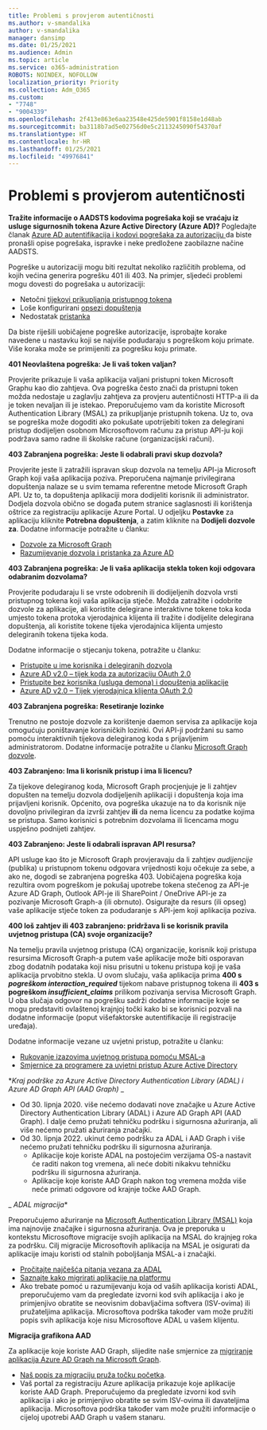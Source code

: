 ```yaml
---
title: Problemi s provjerom autentičnosti
ms.author: v-smandalika
author: v-smandalika
manager: dansimp
ms.date: 01/25/2021
ms.audience: Admin
ms.topic: article
ms.service: o365-administration
ROBOTS: NOINDEX, NOFOLLOW
localization_priority: Priority
ms.collection: Adm_O365
ms.custom:
- "7748"
- "9004339"
ms.openlocfilehash: 2f413e863e6aa23548e425de5901f8158e1d48ab
ms.sourcegitcommit: ba3118b7ad5e02756d0e5c2113245090f54370af
ms.translationtype: HT
ms.contentlocale: hr-HR
ms.lasthandoff: 01/25/2021
ms.locfileid: "49976841"
---
```

# <a name="authentication-issues"></a>Problemi s provjerom autentičnosti

**Tražite informacije o AADSTS kodovima pogrešaka koji se vraćaju iz usluge sigurnosnih tokena Azure Active Directory (Azure AD)?** Pogledajte članak [Azure AD autentifikacija i kodovi pogrešaka za autorizaciju ](https://docs.microsoft.com/azure/active-directory/develop/reference-aadsts-error-codes)da biste pronašli opise pogrešaka, ispravke i neke predložene zaobilazne načine AADSTS.

Pogreške u autorizaciji mogu biti rezultat nekoliko različitih problema, od kojih većina generira pogrešku 401 ili 403. Na primjer, sljedeći problemi mogu dovesti do pogrešaka u autorizaciji:

- Netočni [tijekovi prikupljanja pristupnog tokena](https://docs.microsoft.com/azure/active-directory/develop/authentication-vs-authorization) 
- Loše konfigurirani [opsezi dopuštenja](https://docs.microsoft.com/azure/active-directory/develop/v2-permissions-and-consent) 
- Nedostatak [pristanka](https://docs.microsoft.com/azure/active-directory/develop/howto-convert-app-to-be-multi-tenant#understanding-user-and-admin-consent)

Da biste riješili uobičajene pogreške autorizacije, isprobajte korake navedene u nastavku koji se najviše podudaraju s pogreškom koju primate. Više koraka može se primijeniti za pogrešku koju primate.

**401 Neovlaštena pogreška: Je li vaš token valjan?**

Provjerite prikazuje li vaša aplikacija valjani pristupni token Microsoft Graphu kao dio zahtjeva. Ova pogreška često znači da pristupni token možda nedostaje u zaglavlju zahtjeva za provjeru autentičnosti HTTP-a ili da je token nevaljan ili je istekao. Preporučujemo vam da koristite Microsoft Authentication Library (MSAL) za prikupljanje pristupnih tokena. Uz to, ova se pogreška može dogoditi ako pokušate upotrijebiti token za delegirani pristup dodijeljen osobnom Microsoftovom računu za pristup API-ju koji podržava samo radne ili školske račune (organizacijski računi).

**403 Zabranjena pogreška: Jeste li odabrali pravi skup dozvola?**

Provjerite jeste li zatražili ispravan skup dozvola na temelju API-ja Microsoft Graph koji vaša aplikacija poziva. Preporučena najmanje privilegirana dopuštenja nalaze se u svim temama referentne metode Microsoft Graph API. Uz to, ta dopuštenja aplikaciji mora dodijeliti korisnik ili administrator. Dodjela dozvola obično se događa putem stranice saglasnosti ili korištenja oštrice za registraciju aplikacije Azure Portal. U odjeljku **Postavke** za aplikaciju kliknite **Potrebna dopuštenja**, a zatim kliknite na **Dodijeli dozvole za**. Dodatne informacije potražite u članku:

- [Dozvole za Microsoft Graph](https://docs.microsoft.com/graph/permissions-reference) 
- [Razumijevanje dozvola i pristanka za Azure AD](https://docs.microsoft.com/azure/active-directory/develop/v2-permissions-and-consent)

**403 Zabranjena pogreška: Je li vaša aplikacija stekla token koji odgovara odabranim dozvolama?**

Provjerite podudaraju li se vrste odobrenih ili dodijeljenih dozvola vrsti pristupnog tokena koji vaša aplikacija stječe. Možda zatražite i odobrite dozvole za aplikacije, ali koristite delegirane interaktivne tokene toka koda umjesto tokena protoka vjerodajnica klijenta ili tražite i dodijelite delegirana dopuštenja, ali koristite tokene tijeka vjerodajnica klijenta umjesto delegiranih tokena tijeka koda.

Dodatne informacije o stjecanju tokena, potražite u članku:

- [Pristupite u ime korisnika i delegiranih dozvola](https://docs.microsoft.com/graph/auth-v2-user) 
- [Azure AD v2.0 – tijek koda za autorizaciju OAuth 2.0](https://docs.microsoft.com/azure/active-directory/develop/v2-oauth2-auth-code-flow) 
- [Pristupite bez korisnika (usluga demona) i dopuštenja aplikacije](https://docs.microsoft.com/graph/auth-v2-service) 
- [Azure AD v2.0 – Tijek vjerodajnica klijenta OAuth 2.0](https://docs.microsoft.com/azure/active-directory/develop/v2-oauth2-client-creds-grant-flow)

**403 Zabranjena pogreška: Resetiranje lozinke**

Trenutno ne postoje dozvole za korištenje daemon servisa za aplikacije koja omogućuju poništavanje korisničkih lozinki. Ovi API-ji podržani su samo pomoću interaktivnih tijekova delegiranog koda s prijavljenim administratorom. Dodatne informacije potražite u članku [Microsoft Graph dozvole](https://docs.microsoft.com/graph/permissions-reference).

**403 Zabranjeno: Ima li korisnik pristup i ima li licencu?**

Za tijekove delegiranog koda, Microsoft Graph procjenjuje je li zahtjev dopušten na temelju dozvola dodijeljenih aplikaciji i dopuštenja koja ima prijavljeni korisnik. Općenito, ova pogreška ukazuje na to da korisnik nije dovoljno privilegiran da izvrši zahtjev **ili** da nema licencu za podatke kojima se pristupa. Samo korisnici s potrebnim dozvolama ili licencama mogu uspješno podnijeti zahtjev.

**403 Zabranjeno: Jeste li odabrali ispravan API resursa?**

API usluge kao što je Microsoft Graph provjeravaju da li zahtjev *audijencije* (publika) u pristupnom tokenu odgovara vrijednosti koju očekuje za sebe, a ako ne, dogodi se zabranjena pogreška 403. Uobičajena pogreška koja rezultira ovom pogreškom je pokušaj upotrebe tokena stečenog za API-je Azure AD Graph, Outlook API-je ili SharePoint / OneDrive API-je za pozivanje Microsoft Graph-a (ili obrnuto). Osigurajte da resurs (ili opseg) vaše aplikacije stječe token za podudaranje s API-jem koji aplikacija poziva.

**400 loš zahtjev ili 403 zabranjeno: pridržava li se korisnik pravila uvjetnog pristupa (CA) svoje organizacije?**

Na temelju pravila uvjetnog pristupa (CA) organizacije, korisnik koji pristupa resursima Microsoft Graph-a putem vaše aplikacije može biti osporavan zbog dodatnih podataka koji nisu prisutni u tokenu pristupa koji je vaša aplikacija prvobitno stekla. U ovom slučaju, vaša aplikacija prima **400 s *pogreškom interaction_required*** tijekom nabave pristupnog tokena ili **403 s pogreškom *insufficient_claims*** prilikom pozivanja servisa Microsoft Graph. U oba slučaja odgovor na pogrešku sadrži dodatne informacije koje se mogu predstaviti ovlaštenoj krajnjoj točki kako bi se korisnici pozvali na dodatne informacije (poput višefaktorske autentifikacije ili registracije uređaja).

Dodatne informacije vezane uz uvjetni pristup, potražite u članku:

- [Rukovanje izazovima uvjetnog pristupa pomoću MSAL-a](https://docs.microsoft.com/azure/active-directory/develop/msal-error-handling-dotnet#conditional-access-and-claims-challenges) 
- [Smjernice za programere za uvjetni pristup Azure Active Directory](https://docs.microsoft.com/azure/active-directory/develop/v2-conditional-access-dev-guide)

**_Kraj podrške za Azure Active Directory Authentication Library (ADAL) i Azure AD Graph API (AAD Graph)_* _

- Od 30. lipnja 2020. više nećemo dodavati nove značajke u Azure Active Directory Authentication Library (ADAL) i Azure AD Graph API (AAD Graph). I dalje ćemo pružati tehničku podršku i sigurnosna ažuriranja, ali više nećemo pružati ažuriranja značajki.
- Od 30. lipnja 2022. ukinut ćemo podršku za ADAL i AAD Graph i više nećemo pružati tehničku podršku ili sigurnosna ažuriranja.
    - Aplikacije koje koriste ADAL na postojećim verzijama OS-a nastavit će raditi nakon tog vremena, ali neće dobiti nikakvu tehničku podršku ili sigurnosna ažuriranja.
    - Aplikacije koje koriste AAD Graph nakon tog vremena možda više neće primati odgovore od krajnje točke AAD Graph.

_ *ADAL migracija**

Preporučujemo ažuriranje na [Microsoft Authentication Library (MSAL)](https://docs.microsoft.com/azure/active-directory/develop/v2-overview) koja ima najnovije značajke i sigurnosna ažuriranja. Ova je preporuka u kontekstu Microsoftove migracije svojih aplikacija na MSAL do krajnjeg roka za podršku. Cilj migracije Microsoftovih aplikacija na MSAL je osigurati da aplikacije imaju koristi od stalnih poboljšanja MSAL-a i značajki.

- [Pročitajte najčešća pitanja vezana za ADAL](https://docs.microsoft.com/azure/active-directory/develop/msal-migration#frequently-asked-questions-faq) 
- [Saznajte kako migrirati aplikacije na platformu](https://docs.microsoft.com/azure/active-directory/develop/msal-migration#frequently-asked-questions-faq) 
- Ako trebate pomoć u razumijevanju koja od vaših aplikacija koristi ADAL, preporučujemo vam da pregledate izvorni kod svih aplikacija i ako je primjenjivo obratite se neovisnim dobavljačima softvera (ISV-ovima) ili pružateljima aplikacija. Microsoftova podrška također vam može pružiti popis svih aplikacija koje nisu Microsoftove ADAL u vašem klijentu.

**Migracija grafikona AAD**

Za aplikacije koje koriste AAD Graph, slijedite naše smjernice za [migriranje aplikacija Azure AD Graph na Microsoft Graph](https://docs.microsoft.com/graph/migrate-azure-ad-graph-planning-checklist?view=graph-rest-1.0&preserve-view=true).

- [Naš popis za migraciju pruža točku početka](https://docs.microsoft.com/graph/migrate-azure-ad-graph-planning-checklist). 
- Vaš portal za registraciju Azure aplikacija prikazuje koje aplikacije koriste AAD Graph. Preporučujemo da pregledate izvorni kod svih aplikacija i ako je primjenjivo obratite se svim ISV-ovima ili davateljima aplikacija. Microsoftova podrška također vam može pružiti informacije o cijeloj upotrebi AAD Graph u vašem stanaru.

 










